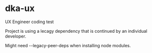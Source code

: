 # dka-ux
UX Engineer coding test


Project is using a lecagy dependency that is continued by an individual developer.

Might need --legacy-peer-deps when installing node modules.
